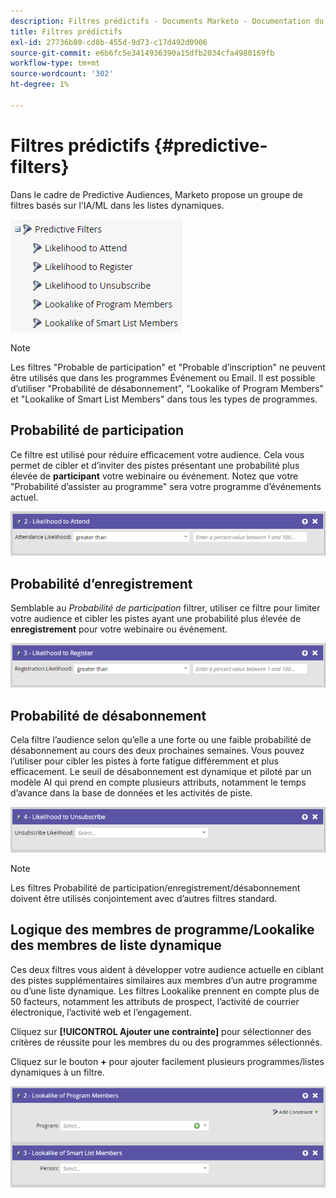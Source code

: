 ```yaml
---
description: Filtres prédictifs - Documents Marketo - Documentation du produit
title: Filtres prédictifs
exl-id: 27736b80-cd8b-455d-9d73-c17d492d0906
source-git-commit: e6b6fc5e3414936390a15dfb2034cfa4980169fb
workflow-type: tm+mt
source-wordcount: '302'
ht-degree: 1%

---
```


# Filtres prédictifs {#predictive-filters}

Dans le cadre de Predictive Audiences, Marketo propose un groupe de filtres basés sur l’IA/ML dans les listes dynamiques.

![Image 1](assets/predictive-filters-1.png)

>[!NOTE]
>
>Les filtres &quot;Probable de participation&quot; et &quot;Probable d’inscription&quot; ne peuvent être utilisés que dans les programmes Événement ou Email. Il est possible d’utiliser &quot;Probabilité de désabonnement&quot;, &quot;Lookalike of Program Members&quot; et &quot;Lookalike of Smart List Members&quot; dans tous les types de programmes.

## Probabilité de participation

Ce filtre est utilisé pour réduire efficacement votre audience. Cela vous permet de cibler et d’inviter des pistes présentant une probabilité plus élevée de **participant** votre webinaire ou événement. Notez que votre &quot;Probabilité d’assister au programme&quot; sera votre programme d’événements actuel.

![Image 2](assets/predictive-filters-2.png)

## Probabilité d’enregistrement

Semblable au _Probabilité de participation_ filtrer, utiliser ce filtre pour limiter votre audience et cibler les pistes ayant une probabilité plus élevée de **enregistrement** pour votre webinaire ou événement.

![Image trois](assets/predictive-filters-3.png)

## Probabilité de désabonnement

Cela filtre l’audience selon qu’elle a une forte ou une faible probabilité de désabonnement au cours des deux prochaines semaines. Vous pouvez l’utiliser pour cibler les pistes à forte fatigue différemment et plus efficacement. Le seuil de désabonnement est dynamique et piloté par un modèle AI qui prend en compte plusieurs attributs, notamment le temps d’avance dans la base de données et les activités de piste.

![Image Quatre](assets/predictive-filters-4.png)

>[!NOTE]
>
>Les filtres Probabilité de participation/enregistrement/désabonnement doivent être utilisés conjointement avec d’autres filtres standard.

## Logique des membres de programme/Lookalike des membres de liste dynamique

Ces deux filtres vous aident à développer votre audience actuelle en ciblant des pistes supplémentaires similaires aux membres d’un autre programme ou d’une liste dynamique. Les filtres Lookalike prennent en compte plus de 50 facteurs, notamment les attributs de prospect, l’activité de courrier électronique, l’activité web et l’engagement.

Cliquez sur **[!UICONTROL Ajouter une contrainte]** pour sélectionner des critères de réussite pour les membres du ou des programmes sélectionnés.

Cliquez sur le bouton **+** pour ajouter facilement plusieurs programmes/listes dynamiques à un filtre.

![Image 5](assets/predictive-filters-5.png)
